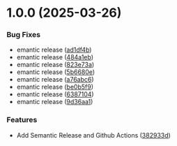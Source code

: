 # 1.0.0 (2025-03-26)


### Bug Fixes

* emantic release ([ad1df4b](https://github.com/makhloufi-lounis/semantic-release/commit/ad1df4b72f2ddd2de5f2a2ba55d7373928f2b797))
* emantic release ([484a1eb](https://github.com/makhloufi-lounis/semantic-release/commit/484a1eb058575b1f39a87ece116cdfb0cea9cdb6))
* emantic release ([823e73a](https://github.com/makhloufi-lounis/semantic-release/commit/823e73ad0c7bcf8fd9674dee21e94b6bd8fe6dbc))
* emantic release ([5b6680e](https://github.com/makhloufi-lounis/semantic-release/commit/5b6680eecfc4663524f1df25bf3515453c40f399))
* emantic release ([a76abc6](https://github.com/makhloufi-lounis/semantic-release/commit/a76abc6bb2a70b6c04382cf39cec15ad5a8bc3e0))
* emantic release ([be0b5f9](https://github.com/makhloufi-lounis/semantic-release/commit/be0b5f9d3bc41a5f43a810a062280c8424adc0a9))
* emantic release ([6387104](https://github.com/makhloufi-lounis/semantic-release/commit/6387104bd62ee82c13fe9e9def390d930185bfbd))
* emantic release ([9d36aa1](https://github.com/makhloufi-lounis/semantic-release/commit/9d36aa1491ea063c9ec694b5ba9286609225478f))


### Features

* Add Semantic Release and Github Actions ([382933d](https://github.com/makhloufi-lounis/semantic-release/commit/382933dbb03d1c2745725b2b1cf1cc493050e4c5))
